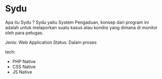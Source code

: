 # Sydu
Apa itu Sydu ?
Sydu yaitu System Pengaduan, konsep dari program ini adalah untuk melaporkan suatu kasus atau kondisi yang dimana di monitor oleh para petugas.

Jenis: Web Application 
Status: Dalam proses

tech:
- PHP Native
- CSS Native
- JS Native

